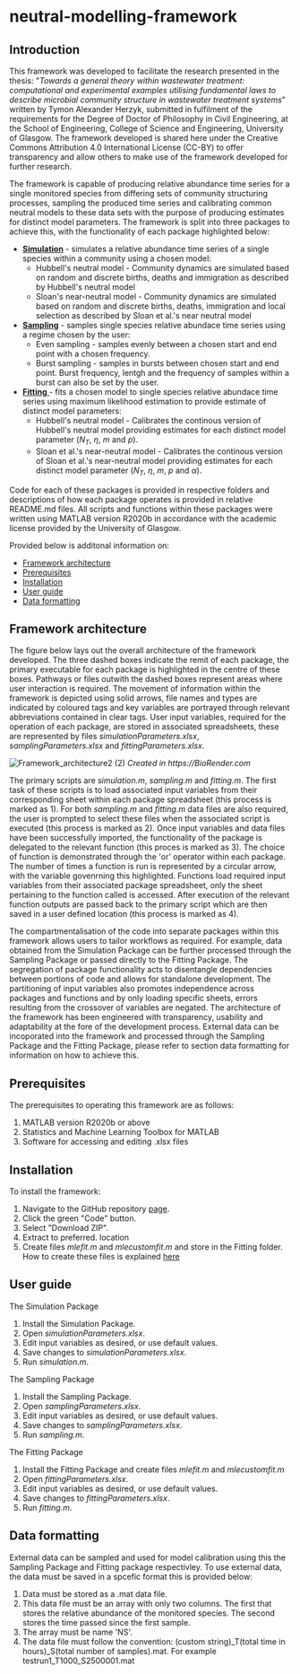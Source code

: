 # neutral-modelling-framework
## Introduction
This framework was developed to facilitate the research presented in the thesis: "_Towards a general theory within wastewater treatment: computational and experimental examples utilising fundamental laws to describe microbial community structure in wastewater treatment systems_" written by Tymon Alexander Herzyk, submitted in fulfilment of the requirements for the Degree of Doctor of Philosophy in Civil Engineering, at the School of Engineering, College of Science and Engineering, University of Glasgow. The framework developed is shared here under the Creative Commons Attribution 4.0 International License (CC-BY) to offer transparency and allow others to make use of the framework developed for further research.

The framework is capable of producing relative abundance time series for a single monitored species from differing sets of community structuring processes, sampling the produced time series and calibrating common neutral models to these data sets with the purpose of producing estimates for distinct model parameters. The framework is split into three packages to achieve this, with the functionality of each package highlighted below:
* [__Simulation__](https://github.com/tymonherzyk/neutral-modelling-framework/tree/main/Simulation) - simulates a relative abundance time series of a single species within a community using a chosen model:
  - Hubbell's neutral model - Community dynamics are simulated based on random and discrete births, deaths and immigration as described by Hubbell's neutral model 
  - Sloan's near-neutral model - Community dynamics are simulated based on random and discrete births, deaths, immigration and local selection as described by Sloan et al.'s near neutral model 
* [__Sampling__](https://github.com/tymonherzyk/neutral-modelling-framework/tree/main/Sampling) - samples single species relative abundace time series using a regime chosen by the user:
  - Even sampling - samples evenly between a chosen start and end point with a chosen frequency.
  - Burst sampling - samples in bursts between chosen start and end point. Burst frequency, lentgh and the frequency of samples within a burst can also be set by the user.
* [__Fitting__ ](https://github.com/tymonherzyk/neutral-modelling-framework/tree/main/Fitting)- fits a chosen model to single species relative abundace time series using maximum likelihood estimation to provide estimate of distinct model parameters:
  - Hubbell's neutral model - Calibrates the continous version of Hubbell's neutral model providing estimates for each distinct model parameter ($N_T$, $\eta$, $m$ and $p$).
  - Sloan et al.'s near-neutral model - Calibrates the continous version of Sloan et al.'s near-neutral model providing estimates for each distinct model parameter ($N_T$, $\eta$, $m$, $p$ and $\alpha$).

Code for each of these packages is provided in respective folders and descriptions of how each package operates is provided in relative README.md files. All scripts and functions within these packages were written using MATLAB version R2020b in accordance with the academic license provided by the University of Glasgow. 

Provided below is additonal information on:
* [Framework architecture](#Framework-architecture)
* [Prerequisites](#Prerequisites)
* [Installation](#Installation)
* [User guide](#User-guide)
* [Data formatting](#Data-formatting)

## Framework architecture
The figure below lays out the overall architecture of the framework developed. The three dashed boxes indicate the remit of each package, the primary executable for each package is highlighted in the centre of these boxes. Pathways or files outwith the dashed boxes represent areas where user interaction is required. The movement of information within the framework is depicted using solid arrows, file names and types are indicated by coloured tags and key variables are portrayed through relevant abbreviations contained in clear tags. User input variables, required for the operation of each package, are stored in associated spreadsheets, these are represented by files _simulationParameters.xlsx_, _samplingParameters.xlsx_ and _fittingParameters.xlsx_.

![Framework_architecture2 (2)](https://github.com/user-attachments/assets/c45a9f65-c24e-4398-b656-906d5f84d97b)
_Created in https://BioRender.com_


The primary scripts are _simulation.m_, _sampling.m_ and _fitting.m_. The first task of these scripts is to load associated input variables from their corresponding sheet within each package spreadsheet (this process is marked as 1). For both _sampling.m_ and _fitting.m_ data files are also required, the user is prompted to select these files when the associated script is executed (this process is marked as 2). Once input variables and data files have been successfully imported, the functionality of the package is delegated to the relevant function (this proces is marked as 3). The choice of function is demonstrated through the 'or' operator within each package. The number of times a function is run is represented by a circular arrow, with the variable govenrning this highlighted. Functions load required input variables from their associated package spreadsheet, only the sheet pertaining to the function called is accessed. After execution of the relevant function outputs are passed back to the primary script which are then saved in a user defined location (this process is marked as 4).

The compartmentalisation of the code into separate packages within this framework allows users to tailor workflows as required. For example, data obtained from the Simulation Package can be further processed through the Sampling Package or passed directly to the Fitting Package. The segregation of package functionality acts to disentangle dependencies between portions of code and allows for standalone development. The partitioning of input variables also promotes independence across packages and functions and by only loading specific sheets, errors resulting from the crossover of variables are negated. The architecture of the framework has been engineered with transparency, usability and adaptability at the fore of the development process. External data can be incoporated into the framework and processed through the Sampling Package and the Fitting Package, please refer to section data formatting for information on how to achieve this.

## Prerequisites
The prerequisites to operating this framework are as follows:
1. MATLAB version R2020b or above
2. Statistics and Machine Learning Toolbox for MATLAB
3. Software for accessing and editing .xlsx files

## Installation
To install the framework:
1. Navigate to the GitHub repository [page](https://github.com/tymonherzyk/neutral-modelling-framework).
2. Click the green "Code" button.
3. Select "Download ZIP".
4. Extract to preferred. location
5. Create files _mlefit.m_ and _mlecustomfit.m_ and store in the Fitting folder. How to create these files is explained [here](https://github.com/tymonherzyk/neutral-modelling-framework/tree/main/Fitting)

## User guide
The Simulation Package
1. Install the Simulation Package.
2. Open _simulationParameters.xlsx_.
3. Edit input variables as desired, or use default values.
4. Save changes to _simulationParameters.xlsx_.
5. Run _simulation.m_.

The Sampling Package
1. Install the Sampling Package.
2. Open _samplingParameters.xlsx_.
3. Edit input variables as desired, or use default values.
4. Save changes to _samplingParameters.xlsx_.
5. Run _sampling.m_.

The Fitting Package
1. Install the Fitting Package and create files _mlefit.m_ and _mlecustomfit.m_
2. Open _fittingParameters.xlsx_.
3. Edit input variables as desired, or use default values.
4. Save changes to _fittingParameters.xlsx_.
5. Run _fitting.m_.

## Data formatting
External data can be sampled and used for model calibration using this the Sampling Package and Fitting package respectivley. To use external data, the data must be saved in a spcefic format this is provided below:
1. Data must be stored as a .mat data file.
2. This data file must be an array with only two columns. The first that stores the relative abundance of the monitored species. The second stores the time passed since the first sample.
3. The array must be name 'NS'.
4. The data file must follow the convention: (custom string)\_T(total time in hours)\_S(total number of samples).mat. For example testrun1\_T1000_S2500001.mat
